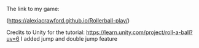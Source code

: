 The link to my game:

(https://alexiacrawford.github.io/Rollerball-play/)


Credits to Unity for the tutorial: https://learn.unity.com/project/roll-a-ball?uv=6
I added jump and double jump feature
